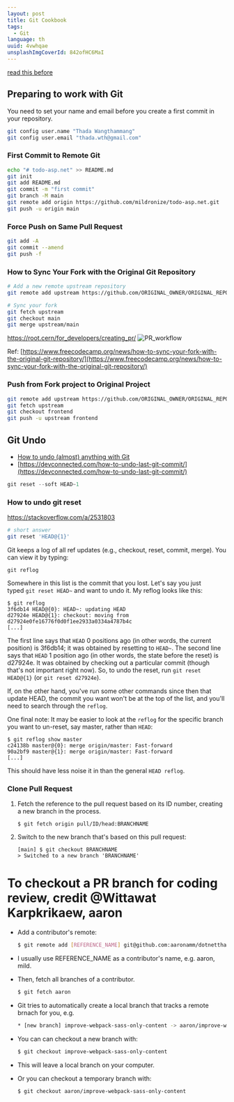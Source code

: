 ```yaml
---
layout: post
title: Git Cookbook
tags:
  - Git
language: th
uuid: 4vwhqae
unsplashImgCoverId: 842ofHC6MaI
---
```


[read this before](git-in-action-obu52c9)

## Preparing to work with Git

You need to set your name and email before you create a first commit in your repository.

```bash
git config user.name "Thada Wangthammang"
git config user.email "thada.wth@gmail.com"
```



### First Commit to Remote Git

```bash
echo "# todo-asp.net" >> README.md
git init
git add README.md
git commit -m "first commit"
git branch -M main
git remote add origin https://github.com/mildronize/todo-asp.net.git
git push -u origin main
```

### Force Push on Same Pull Request

```bash
git add -A
git commit --amend
git push -f
```

### How to Sync Your Fork with the Original Git Repository

```bash
# Add a new remote upstream repository
git remote add upstream https://github.com/ORIGINAL_OWNER/ORIGINAL_REPOSITORY.git

# Sync your fork
git fetch upstream
git checkout main
git merge upstream/main
```

https://root.cern/for_developers/creating_pr/
![PR_workflow](https://root.cern/for_developers/creating_pr/PR_workflow.png)

Ref: [https://www.freecodecamp.org/news/how-to-sync-your-fork-with-the-original-git-repository/](https://www.freecodecamp.org/news/how-to-sync-your-fork-with-the-original-git-repository/)

### Push from Fork project to Original Project

```bash
git remote add upstream https://github.com/ORIGINAL_OWNER/ORIGINAL_REPOSITORY.git
git fetch upstream
git checkout frontend
git push -u upstream frontend
```

## Git Undo


- [How to undo (almost) anything with Git](https://github.blog/2015-06-08-how-to-undo-almost-anything-with-git/)
- [https://devconnected.com/how-to-undo-last-git-commit/](https://devconnected.com/how-to-undo-last-git-commit/)

```jsx
git reset --soft HEAD~1
```

### How to undo git reset
https://stackoverflow.com/a/2531803

```bash
# short answer
git reset 'HEAD@{1}'
```

Git keeps a log of all ref updates (e.g., checkout, reset, commit, merge). You can view it by typing:

```
git reflog
```

Somewhere in this list is the commit that you lost. Let's say you just typed `git reset HEAD~` and want to undo it. My reflog looks like this:
```
$ git reflog
3f6db14 HEAD@{0}: HEAD~: updating HEAD
d27924e HEAD@{1}: checkout: moving from d27924e0fe16776f0d0f1ee2933a0334a4787b4c
[...]
```

The first line says that `HEAD` 0 positions ago (in other words, the current position) is 3f6db14; it was obtained by resetting to `HEAD~`. The second line says that `HEAD` 1 position ago (in other words, the state before the reset) is d27924e. It was obtained by checking out a particular commit (though that's not important right now). So, to undo the reset, run `git reset HEAD@{1}` (or `git reset d27924e`).

If, on the other hand, you've run some other commands since then that update HEAD, the commit you want won't be at the top of the list, and you'll need to search through the `reflog`.

One final note: It may be easier to look at the `reflog` for the specific branch you want to un-reset, say master, rather than `HEAD`:

```
$ git reflog show master
c24138b master@{0}: merge origin/master: Fast-forward
90a2bf9 master@{1}: merge origin/master: Fast-forward
[...]
```

This should have less noise it in than the general `HEAD reflog`.

### Clone Pull Request

1. Fetch the reference to the pull request based on its ID number, creating a new branch in the process.

    ```
    $ git fetch origin pull/ID/head:BRANCHNAME
    ```

2. Switch to the new branch that's based on this pull request:

    ```
    [main] $ git checkout BRANCHNAME
    > Switched to a new branch 'BRANCHNAME'
    ```

# To checkout a PR branch for coding review, credit @Wittawat Karpkrikaew, aaron

- Add a contributor's remote:
  ```bash
  $ git remote add [REFERENCE_NAME] git@github.com:aaronamm/dotnetthailand.github.io.git
  ```

- I usually use REFERENCE_NAME as a contributor's name, e.g. aaron, mild.

- Then, fetch all branches of a contributor.
  ```bash
  $ git fetch aaron
  ```
- Git tries to automatically create a local branch that tracks a remote brnach for you, e.g.
  ```bash
  * [new branch] improve-webpack-sass-only-content -> aaron/improve-webpack-sass-only-content
  ```

- You can can checkout a new branch with:

  ```bash
  $ git checkout improve-webpack-sass-only-content
  ```

- This will leave a local branch on your computer.
- Or you can checkout a temporary branch with:

  ```
  $ git checkout aaron/improve-webpack-sass-only-content
  ```
